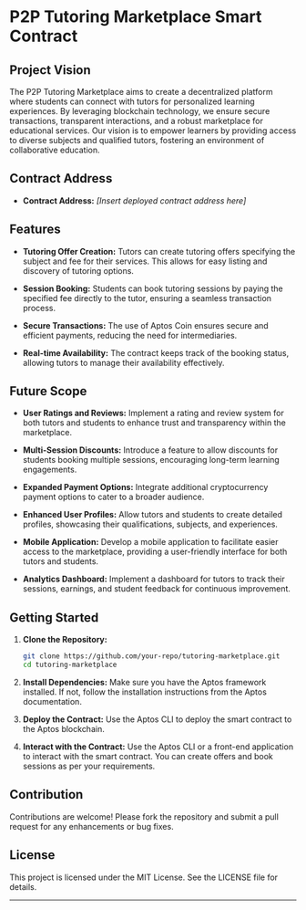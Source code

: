 
# P2P Tutoring Marketplace Smart Contract

## Project Vision

The P2P Tutoring Marketplace aims to create a decentralized platform where students can connect with tutors for personalized learning experiences. By leveraging blockchain technology, we ensure secure transactions, transparent interactions, and a robust marketplace for educational services. Our vision is to empower learners by providing access to diverse subjects and qualified tutors, fostering an environment of collaborative education.

## Contract Address

- **Contract Address:** *[Insert deployed contract address here]*

## Features

- **Tutoring Offer Creation:** Tutors can create tutoring offers specifying the subject and fee for their services. This allows for easy listing and discovery of tutoring options.
  
- **Session Booking:** Students can book tutoring sessions by paying the specified fee directly to the tutor, ensuring a seamless transaction process.

- **Secure Transactions:** The use of Aptos Coin ensures secure and efficient payments, reducing the need for intermediaries.

- **Real-time Availability:** The contract keeps track of the booking status, allowing tutors to manage their availability effectively.

## Future Scope

- **User Ratings and Reviews:** Implement a rating and review system for both tutors and students to enhance trust and transparency within the marketplace.

- **Multi-Session Discounts:** Introduce a feature to allow discounts for students booking multiple sessions, encouraging long-term learning engagements.

- **Expanded Payment Options:** Integrate additional cryptocurrency payment options to cater to a broader audience.

- **Enhanced User Profiles:** Allow tutors and students to create detailed profiles, showcasing their qualifications, subjects, and experiences.

- **Mobile Application:** Develop a mobile application to facilitate easier access to the marketplace, providing a user-friendly interface for both tutors and students.

- **Analytics Dashboard:** Implement a dashboard for tutors to track their sessions, earnings, and student feedback for continuous improvement.

## Getting Started

1. **Clone the Repository:**
   ```bash
   git clone https://github.com/your-repo/tutoring-marketplace.git
   cd tutoring-marketplace
   ```

2. **Install Dependencies:**
   Make sure you have the Aptos framework installed. If not, follow the installation instructions from the Aptos documentation.

3. **Deploy the Contract:**
   Use the Aptos CLI to deploy the smart contract to the Aptos blockchain.

4. **Interact with the Contract:**
   Use the Aptos CLI or a front-end application to interact with the smart contract. You can create offers and book sessions as per your requirements.

## Contribution

Contributions are welcome! Please fork the repository and submit a pull request for any enhancements or bug fixes.

## License

This project is licensed under the MIT License. See the LICENSE file for details.

---


